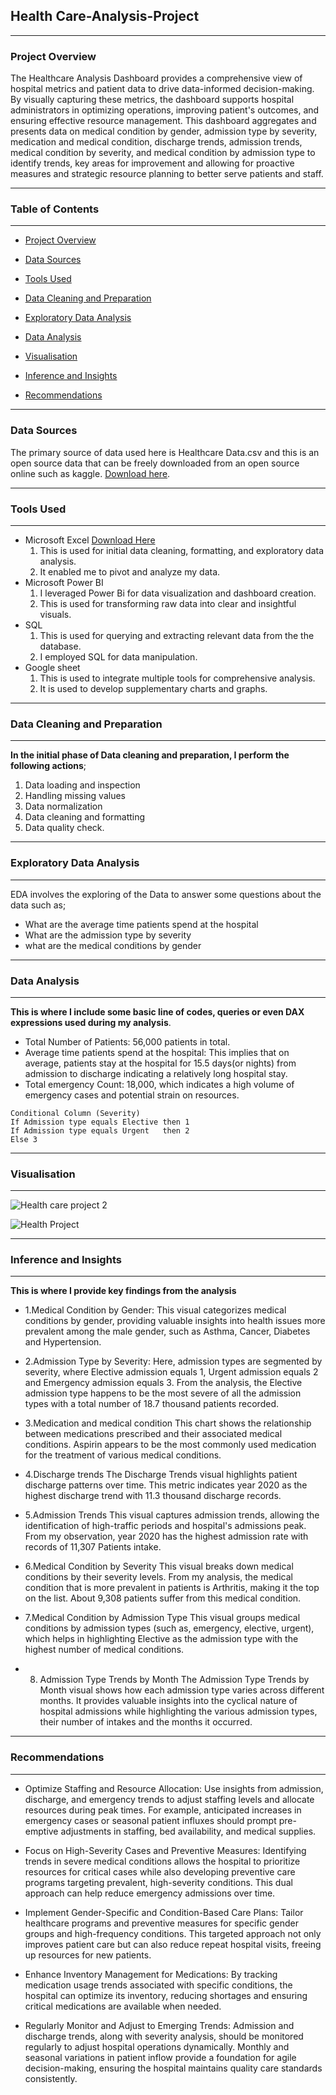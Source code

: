 ## Health Care-Analysis-Project
---

### Project Overview
The Healthcare Analysis Dashboard provides a comprehensive view of hospital metrics and patient data to drive data-informed decision-making. By visually capturing these metrics, the dashboard supports hospital administrators in optimizing operations, improving patient's outcomes, and ensuring effective resource management. This dashboard aggregates and presents data on medical condition by gender, admission type by severity, medication and medical condition, discharge trends, admission trends, medical condition by severity,  and medical condition by admission type to identify trends, key areas for improvement and allowing for proactive measures and strategic resource planning to better serve patients and staff. 

---
### Table of Contents
---

- [Project Overview](project-overview)

- [Data Sources](data-sources)

- [Tools Used](tools-used)

- [Data Cleaning and Preparation](data-cleaning-and-preparation)

- [Exploratory Data Analysis](exploratory-data-analysis)

- [Data Analysis](data-analysis)

- [Visualisation](visualisation)

- [Inference and Insights](inference-and-insights)

- [Recommendations](recommendations)

---
### Data Sources

The primary source of data used here is Healthcare Data.csv and this is an open source data that can be freely downloaded from an open source online such as kaggle. [Download here](http://www.kaggle.com).

---

### Tools Used
---

- Microsoft Excel [Download Here](http://www.microsoft.com)
  1. This is used for initial data cleaning, formatting, and exploratory data analysis.
  2. It enabled me to pivot and analyze my data.
- Microsoft Power BI
  1. I leveraged Power Bi for data visualization and dashboard creation.
  2. This is used for transforming raw data into clear and insightful visuals.
- SQL
  1. This is used for querying and extracting relevant data from the the database.
  2. I employed SQL for  data manipulation.
- Google sheet     
  1. This is used to integrate multiple tools for comprehensive analysis.
  2. It is used to develop supplementary charts and graphs.
     
---     
### Data Cleaning and Preparation
---

**In the initial phase of Data cleaning and preparation, I perform the following actions**;
  1. Data loading and inspection
  2. Handling missing values
  3. Data normalization
  4. Data cleaning and formatting
  5. Data quality check.
     
---
### Exploratory Data Analysis
---

EDA involves the exploring of the Data to answer some questions about the data such as;
  - What are the average time patients spend at the hospital
  - What are the admission type by severity 
  - what are the medical conditions by gender
    
--- 
### Data Analysis
---

**This is where I include some basic line of codes, queries or even DAX expressions used during my analysis**. 

 - Total Number of Patients: 56,000 patients in total.
 - Average time patients spend at the hospital: This implies that on average, patients stay at the hospital for 15.5 days(or nights) from admission to discharge indicating a relatively long hospital stay.
 - Total emergency Count: 18,000, which indicates a high volume of emergency cases and potential strain on resources.
  ```DAX SYNTAX
Conditional Column (Severity)
If Admission type equals Elective then 1
If Admission type equals Urgent   then 2
Else 3
 ``` 
---
### Visualisation
---

![Health care project 2](https://github.com/user-attachments/assets/3c96f978-4984-47d5-9553-06b9dd2de34b)

![Health Project](https://github.com/user-attachments/assets/2d696328-a3a8-4803-9311-001ee6701398)

---
### Inference and Insights
---

**This is where I provide key findings from the analysis**   

- 1.Medical Condition by Gender: This visual categorizes medical conditions by gender, providing valuable insights into health issues more prevalent among the male gender, such as Asthma, Cancer, Diabetes and Hypertension. 

- 2.Admission Type by Severity: Here, admission types are segmented by severity, where Elective admission equals 1, Urgent admission equals 2 and Emergency admission equals 3. From the analysis, the Elective admission type happens to be the most severe of all the admission types with a total number of 18.7 thousand patients recorded.

- 3.Medication and medical condition
This chart shows the relationship between medications prescribed and their associated medical conditions. Aspirin appears to be the most commonly used medication for the treatment of various medical conditions.

- 4.Discharge trends
The Discharge Trends visual highlights patient discharge patterns over time. This metric indicates year 2020 as the highest discharge trend with 11.3 thousand discharge records.

- 5.Admission Trends
This visual captures admission trends, allowing the identification of high-traffic periods and hospital's admissions peak. From my observation, year 2020 has the highest admission rate with records of 11,307 Patients intake.

- 6.Medical Condition by Severity
This visual breaks down medical conditions by their severity levels. From my analysis, the medical condition that is more prevalent in patients is Arthritis, making it the top on the list. About 9,308 patients suffer from this medical condition.

- 7.Medical Condition by Admission Type
This visual groups medical conditions by admission types (such as, emergency, elective, urgent), which helps in highlighting Elective as the admission type with the highest number of medical conditions. 

- 8. Admission Type Trends by Month
The Admission Type Trends by Month visual shows how each admission type varies across different months. It provides valuable insights into the cyclical nature of hospital admissions while highlighting the various admission types, their number of intakes and the months it occurred.

---
### Recommendations
---

- Optimize Staffing and Resource Allocation: Use insights from admission, discharge, and emergency trends to adjust staffing levels and allocate resources during peak times. For example, anticipated increases in emergency cases or seasonal patient influxes should prompt pre-emptive adjustments in staffing, bed availability, and medical supplies.

- Focus on High-Severity Cases and Preventive Measures: Identifying trends in severe medical conditions allows the hospital to prioritize resources for critical cases while also developing preventive care programs targeting prevalent, high-severity conditions. This dual approach can help reduce emergency admissions over time.

- Implement Gender-Specific and Condition-Based Care Plans: Tailor healthcare programs and preventive measures for specific gender groups and high-frequency conditions. This targeted approach not only improves patient care but can also reduce repeat hospital visits, freeing up resources for new patients.

- Enhance Inventory Management for Medications: By tracking medication usage trends associated with specific conditions, the hospital can optimize its inventory, reducing shortages and ensuring critical medications are available when needed.

- Regularly Monitor and Adjust to Emerging Trends: Admission and discharge trends, along with severity analysis, should be monitored regularly to adjust hospital operations dynamically. Monthly and seasonal variations in patient inflow provide a foundation for agile decision-making, ensuring the hospital maintains quality care standards consistently.





